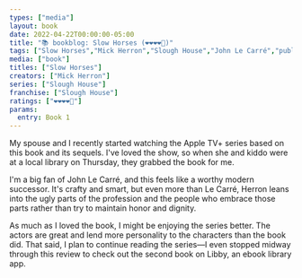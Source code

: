 ```yaml
---
types: ["media"]
layout: book
date: 2022-04-22T00:00:00-05:00
title: "📚 bookblog: Slow Horses (❤️❤️❤️❤️🖤)"
tags: ["Slow Horses","Mick Herron","Slough House","John Le Carré","public libraries","libraries","Libby"]
media: ["book"]
titles: ["Slow Horses"]
creators: ["Mick Herron"]
series: ["Slough House"]
franchise: ["Slough House"]
ratings: ["❤️❤️❤️❤️🖤"]
params:
  entry: Book 1
---
```


My spouse and I recently started watching the Apple TV+ series based on this book and its sequels. I've loved the show, so when she and kiddo were at a local library on Thursday, they grabbed the book for me. 

I'm a big fan of John Le Carré, and this feels like a worthy modern successor. It's crafty and smart, but even more than Le Carré, Herron leans into the ugly parts of the profession and the people who embrace those parts rather than try to maintain honor and dignity.

As much as I loved the book, I might be enjoying the series better. The actors are great and lend more personality to the characters than the book did. That said, I plan to continue reading the series—I even stopped midway through this review to check out the second book on Libby, an ebook library app.